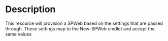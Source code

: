 ﻿# Description

This resource will provision a SPWeb based on the settings that are passed
through. These settings map to the New-SPWeb cmdlet and accept the same values
